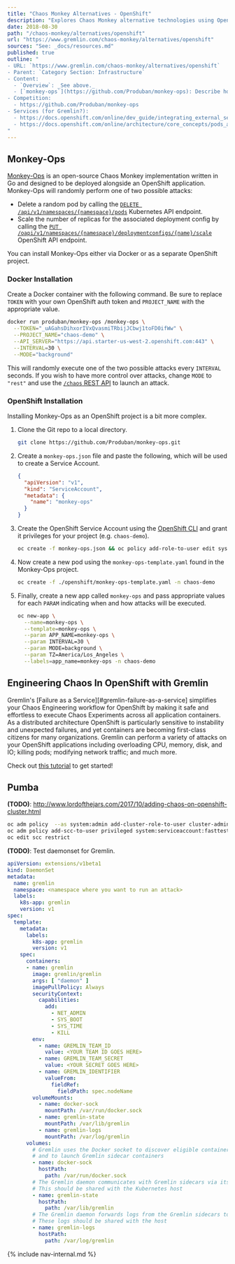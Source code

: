 ```yaml
---
title: "Chaos Monkey Alternatives - OpenShift"
description: "Explores Chaos Monkey alternative technologies using OpenShift."
date: 2018-08-30
path: "/chaos-monkey/alternatives/openshift"
url: "https://www.gremlin.com/chaos-monkey/alternatives/openshift"
sources: "See: _docs/resources.md"
published: true
outline: "
- URL: `https://www.gremlin.com/chaos-monkey/alternatives/openshift`
- Parent: `Category Section: Infrastructure`
- Content:
  - `Overview`: _See above._
  - [`monkey-ops`](https://github.com/Produban/monkey-ops): Describe how the `monkey-ops` service can be used to perform Chaos Engineering tasks inside an [`OpenShift`](https://www.openshift.com/) container application.
- Competition:
  - https://github.com/Produban/monkey-ops
- Services (for Gremlin?):
  - https://docs.openshift.com/online/dev_guide/integrating_external_services.html
  - https://docs.openshift.com/online/architecture/core_concepts/pods_and_services.html#services
"
---
```


## Monkey-Ops

[Monkey-Ops](https://github.com/Produban/monkey-ops) is an open-source Chaos Monkey implementation written in Go and designed to be deployed alongside an OpenShift application.  Monkey-Ops will randomly perform one of two possible attacks:

  - Delete a random pod by calling the [`DELETE /api/v1/namespaces/{namespace}/pods`](https://docs.openshift.com/container-platform/3.6/rest_api/kubernetes_v1.html#delete-collection-of-pod) Kubernetes API endpoint.
  - Scale the number of replicas for the associated deployment config by calling the [`PUT /oapi/v1/namespaces/{namespace}/deploymentconfigs/{name}/scale`](https://docs.openshift.com/container-platform/3.6/rest_api/openshift_v1.html#replace-scale-of-the-specified-scale) OpenShift API endpoint.

You can install Monkey-Ops either via Docker or as a separate OpenShift project.

### Docker Installation

Create a Docker container with the following command.  Be sure to replace `TOKEN` with your own OpenShift auth token and `PROJECT_NAME` with the appropriate value.

```bash
docker run produban/monkey-ops /monkey-ops \
  --TOKEN="_uAGahsDihxorIVxQvasmiTRbijJCbwj1toFD0ifWw" \
  --PROJECT_NAME="chaos-demo" \
  --API_SERVER="https://api.starter-us-west-2.openshift.com:443" \
  --INTERVAL=30 \
  --MODE="background"
```

This will randomly execute one of the two possible attacks every `INTERVAL` seconds.  If you wish to have more control over attacks, change `MODE` to `"rest"` and use the [`/chaos` REST API](https://github.com/Produban/monkey-ops#api-rest) to launch an attack.

### OpenShift Installation

Installing Monkey-Ops as an OpenShift project is a bit more complex.

1. Clone the Git repo to a local directory.

    ```bash
    git clone https://github.com/Produban/monkey-ops.git
    ```

2. Create a `monkey-ops.json` file and paste the following, which will be used to create a Service Account.

    ```json
    {
      "apiVersion": "v1",
      "kind": "ServiceAccount",
      "metadata": {
        "name": "monkey-ops"
      }
    }
    ```

3. Create the OpenShift Service Account using the [OpenShift CLI](https://docs.okd.io/latest/cli_reference/get_started_cli.html) and grant it privileges for your project (e.g. `chaos-demo`).

    ```bash
    oc create -f monkey-ops.json && oc policy add-role-to-user edit system:serviceaccount:chaos-demo:monkey-ops
    ```

4. Now create a new pod using the `monkey-ops-template.yaml` found in the Monkey-Ops project.

    ```bash
    oc create -f ./openshift/monkey-ops-template.yaml -n chaos-demo
    ```

5. Finally, create a new app called `monkey-ops` and pass appropriate values for each `PARAM` indicating when and how attacks will be executed.

    ```bash
    oc new-app \
      --name=monkey-ops \
      --template=monkey-ops \
      --param APP_NAME=monkey-ops \
      --param INTERVAL=30 \
      --param MODE=background \
      --param TZ=America/Los_Angeles \
      --labels=app_name=monkey-ops -n chaos-demo
    ```

## Engineering Chaos In OpenShift with Gremlin

Gremlin's [Failure as a Service][#gremlin-failure-as-a-service] simplifies your Chaos Engineering workflow for OpenShift by making it safe and effortless to execute Chaos Experiments across all application containers.  As a distributed architecture OpenShift is particularly sensitive to instability and unexpected failures, and yet containers are becoming first-class citizens for many organizations.  Gremlin can perform a variety of attacks on your OpenShift applications including overloading CPU, memory, disk, and IO; killing pods; modifying network traffic; and much more.

Check out [this tutorial](https://help.gremlin.com/install-gremlin-centos-7/) to get started!

## Pumba

**(TODO)**: http://www.lordofthejars.com/2017/10/adding-chaos-on-openshift-cluster.html

```bash
oc adm policy  --as system:admin add-cluster-role-to-user cluster-admin developer
oc adm policy add-scc-to-user privileged system:serviceaccount:fasttest:default
oc edit scc restrict
```

**(TODO)**: Test daemonset for Gremlin.

```yaml
apiVersion: extensions/v1beta1
kind: DaemonSet
metadata:
  name: gremlin
  namespace: <namespace where you want to run an attack>
  labels:
    k8s-app: gremlin
    version: v1
spec:
  template:
    metadata:
      labels:
        k8s-app: gremlin
        version: v1
    spec:
      containers:
      - name: gremlin
        image: gremlin/gremlin
        args: [ "daemon" ]
        imagePullPolicy: Always
        securityContext:
          capabilities:
            add:
              - NET_ADMIN
              - SYS_BOOT
              - SYS_TIME
              - KILL
        env:
          - name: GREMLIN_TEAM_ID
            value: <YOUR TEAM ID GOES HERE>
          - name: GREMLIN_TEAM_SECRET
            value: <YOUR SECRET GOES HERE>
          - name: GREMLIN_IDENTIFIER
            valueFrom:
              fieldRef:
                fieldPath: spec.nodeName
        volumeMounts:
          - name: docker-sock
            mountPath: /var/run/docker.sock
          - name: gremlin-state
            mountPath: /var/lib/gremlin
          - name: gremlin-logs
            mountPath: /var/log/gremlin
      volumes:
        # Gremlin uses the Docker socket to discover eligible containers to attack,
        # and to launch Gremlin sidecar containers
        - name: docker-sock
          hostPath:
            path: /var/run/docker.sock
        # The Gremlin daemon communicates with Gremlin sidecars via its state directory.
        # This should be shared with the Kubernetes host
        - name: gremlin-state
          hostPath:
            path: /var/lib/gremlin
        # The Gremlin daemon forwards logs from the Gremlin sidecars to the Gremlin control plane
        # These logs should be shared with the host
        - name: gremlin-logs
          hostPath:
            path: /var/log/gremlin
```

{% include nav-internal.md %}